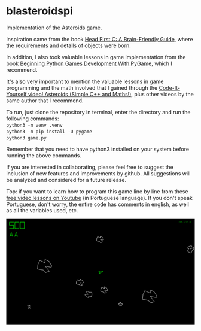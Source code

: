 # blasteroidspi
Implementation of the Asteroids game.
  
Inspiration came from the book [Head First C: A Brain-Friendly Guide](https://www.amazon.com/Head-First-C-Brain-Friendly-Guide/dp/1449399916/ref=sr_1_1?crid=3PXLMYX4NOXK9&keywords=head+first+c&qid=1641307105&sprefix=head+first+c%2Caps%), where the requirements and details of objects were born.  
  
In addition, I also took valuable lessons in game implementation from the book [Beginning Python Games Development With PyGame](https://www.amazon.com/Beginning-Python-Games-Development-Second/dp/1484209710/ref=sr_1_1?crid=2RZA8MBSIDFR7&keywords=beginning+python+game+development%27&qid=1641307247&sprefix=beginning+python), which I recommend.  

It's also very important to mention the valuable lessons in game programming and the math involved that I gained through the [Code-It-Yourself video! Asteroids (Simple C++ and Maths!)](https://www.youtube.com/watch?v=QgDR8LrRZhk), plus other videos by the same author that I recommend.  

To run, just clone the repository in terminal, enter the directory and run the following commands:  
`python3 -m venv .venv`   
`python3 -m pip install -U pygame`  
`python3 game.py`  
  
Remember that you need to have python3 installed on your system before running the above commands.  

If you are interested in collaborating, please feel free to suggest the inclusion of new features and improvements by github. All suggestions will be analyzed and considered for a future release.  

Top: if you want to learn how to program this game line by line from these [free video lessons on Youtube](https://youtube.com/playlist?list=PLiu4wMrYDH6Jtuu-Z8irw3g9_pUauY1Ta) (in Portuguese language). If you don't speak Portuguese, don't worry, the entire code has comments in english, as well as all the variables used, etc.
    
![screenshot](screenshot.png)
